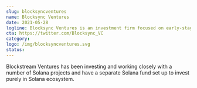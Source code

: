 ```yaml
---
slug: blocksyncventures
name: Blocksync Ventures
date: 2021-05-28
logline: Blocksync Ventures is an investment firm focused on early-stage blockchain startups.
cta: https://twitter.com/Blocksync_VC
category:
logo: /img/blocksyncventures.svg
status:
---
```


Blockstream Ventures has been investing and working closely with a number of Solana projects and have a separate Solana fund set up to invest purely in Solana ecosystem.

